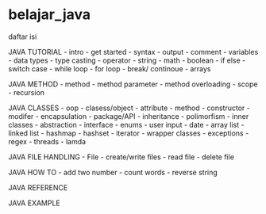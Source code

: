 # belajar_java



daftar isi

 JAVA TUTORIAL
 	- intro
 	- get started
 	- syntax
 	- output
 	- comment
 	- variables
 	- data types
 	- type casting
 	- operator
 	- string
 	- math
 	- boolean
 	- if else
 	- switch case
 	- while loop
 	- for loop
 	- break/ continoue
 	- arrays

 JAVA METHOD
 	- method
 	- method parameter
 	- method overloading
 	- scope
	- recursion

 JAVA CLASSES
 	- oop
 	- clasess/object
 	- attribute
 	- method
 	- constructor
 	- modifer
 	- encapsulation
 	- package/API
 	- inheritance
 	- polimorfism
 	- inner classes
 	- abstraction
 	- interface
 	- enums
 	- user input
 	- date
 	- array list
 	- linked list 
 	- hashmap
 	- hashset
 	- iterator
 	- wrapper classes
 	- exceptions
 	- regex
 	- threads
 	- lamda



 JAVA FILE HANDLING
 	- File
 	- create/write files
 	- read file
 	- delete file

 JAVA HOW TO
 	- add two number
 	- count words
 	- reverse string
 	
 JAVA REFERENCE

 JAVA EXAMPLE